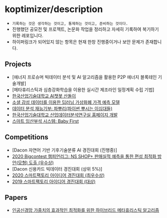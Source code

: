 # koptimizer/description
- ```기록하는 것은 생각하는 것이고, 통제하는 것이고, 준비하는 것이다.```
- 진행했던 공모전 및 프로젝트, 논문화 작업을 정리하고 자세히 기록하여 복기하기 위한 레포입니다.
- 하이퍼링크가 되어있지 않는 항목은 현재 한창 진행중이거나 보안 문제가 존재합니다.

## Projects
- [에너지 프로슈머 빅데이터 분석 및 AI 알고리즘을 활용한 P2P 에너지 블록테인 기술개발]
- [메타휴리스틱과 심층강화학습을 이용한 실시간 제조라인 일정계획 수립 기법]
- [한국산업기술대학교 AI챗봇 산돌이]()
- [소셜 감성 데이터를 이용한 딥러닝 가상화폐 가격 예측 모델]()
- [데이터 분석 재능기부: 파뿌리(파이썬 뿌시는 이십대들)]()
- [한국산업기술대학교 산업데이터분석연구실 홈페이지 개발]()
- [스마트 임산부석 시스템: Baby First]()

## Competitions
- [Dacon 자연어 기반 기후기술분류 AI 경진대회 (진행중)]
- [2020 Bigcontest 챔피언리그: NS SHOP+ 판매실적 예측을 통한 편성 최적화 방안(모형) 도출 (우수상)]()
- [Dacon 신용카드 빅데이터 경진대회 (상위 5%)]
- [2020 스마트팩토리 아이디어 경진대회 (최우수상)]()
- [2019 스마트팩토리 아이디어 경진대회 (대상)]()

## Papers
- [인공신경망 가중치의 효과적인 최적화를 위한 하이브리드 메타휴리스틱 알고리즘]()
